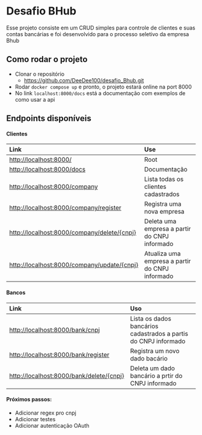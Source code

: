 # Desafio BHub
Esse projeto consiste em um CRUD simples para controle de clientes e suas contas bancárias e foi desenvolvido para o processo seletivo da empresa Bhub

## Como rodar o projeto
* Clonar o repositório 
  * https://github.com/DeeDee100/desafio_Bhub.git
* Rodar `docker compose up` e pronto, o projeto estará online na port 8000
* No link `localhost:8000/docs` está a documentação com exemplos de como usar a api

## Endpoints disponíveis
#### Clientes
|Link                                                             | Use               |
|:---------------------------------------------------------------|:------------------|
| [http://localhost:8000/](http://localhost:8000/)               | Root              |
| [http://localhost:8000/docs](http://localhost:8000/docs)       | Documentação                         |
| [http://localhost:8000/company](http://localhost:8000/company) | Lista todas os clientes cadastrados  |
| [http://localhost:8000/company/register](http://localhost:8000/company/register)    | Registra uma nova empresa              |
| [http://localhost:8000/company/delete/{cnpj}](http://localhost:8000/company/delete/{cnpj})   | Deleta uma empresa a partir do CNPJ informado  |
| [http://localhost:8000/company/update/{cnpj}](http://localhost:8000/company/update/{cnpj})   | Atualiza uma empresa a partir do CNPJ informado | 
#### Bancos
| Link | Uso |
|:---------------------------------------------------------------|:------------------|
| [http://localhost:8000/bank/cnpj](http://localhost:8000/bank/{cnpj}) | Lista os dados bancários cadastrados a partis do CNPJ informado |
| [http://localhost:8000/bank/register](http://localhost:8000/bank/register) | Registra um novo dado bacário |
| [http://localhost:8000/bank/delete/{cnpj}](http://localhost:8000/delete/{cnpj}) | Deleta um dado bancário a prtir do CNPJ informado |


#### Próximos passos:
* Adicionar regex pro cnpj
* Adicionar testes
* Adicionar autenticação OAuth
